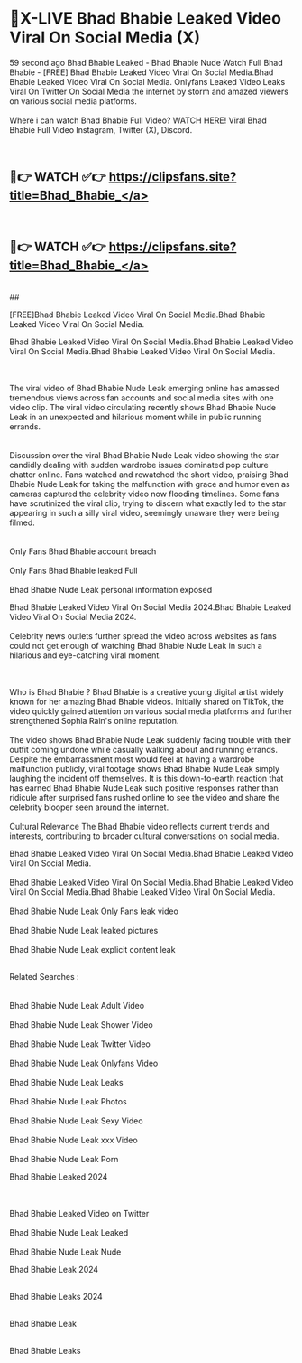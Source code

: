 # 🔴X-LIVE Bhad Bhabie  Leaked Video Viral On Social Media (X)<br>


59 second ago Bhad Bhabie  Leaked  - Bhad Bhabie  Nude  Watch Full Bhad Bhabie  - [FREE] Bhad Bhabie  Leaked Video Viral On Social Media.Bhad Bhabie  Leaked Video Viral On Social Media.   Onlyfans Leaked Video Leaks Viral On Twitter On Social Media the internet by storm and amazed viewers on various social media platforms. <br><br>
Where i can watch Bhad Bhabie  Full Video? WATCH HERE! Viral Bhad Bhabie  Full Video Instagram, Twitter (X), Discord. <br>


 <br>

##  🔴👉 WATCH ✅👉  <a href="https://clipsfans.site?title=Bhad_Bhabie_&ref=git">https://clipsfans.site?title=Bhad_Bhabie_</a> <br>
  <br>

##  🔴👉 WATCH ✅👉  <a href="https://clipsfans.site?title=Bhad_Bhabie_&ref=git">https://clipsfans.site?title=Bhad_Bhabie_</a> <br>
  <br>
  ##



[FREE]Bhad Bhabie  Leaked Video Viral On Social Media.Bhad Bhabie  Leaked Video Viral On Social Media. <br>

Bhad Bhabie  Leaked Video Viral On Social Media.Bhad Bhabie  Leaked Video Viral On Social Media.Bhad Bhabie  Leaked Video Viral On Social Media. <br>


  <br>

  <br>
The viral video of Bhad Bhabie  Nude Leak emerging online has amassed tremendous views across fan accounts and social media sites with one video clip. The viral video circulating recently shows Bhad Bhabie  Nude Leak in an unexpected and hilarious moment while in public running errands.<br>
<br>


<br>
Discussion over the viral Bhad Bhabie  Nude Leak video showing the star candidly dealing with sudden wardrobe issues dominated pop culture chatter online. Fans watched and rewatched the short video, praising Bhad Bhabie  Nude Leak for taking the malfunction with grace and humor even as cameras captured the celebrity video now flooding timelines. Some fans have scrutinized the viral clip, trying to discern what exactly led to the star appearing in such a silly viral video, seemingly unaware they were being filmed.<br>
<br>
<br> 
Only Fans Bhad Bhabie  account breach<br>
<br>
Only Fans Bhad Bhabie  leaked Full <br>
<br>
Bhad Bhabie  Nude Leak personal information exposed<br>

Bhad Bhabie  Leaked Video Viral On Social Media 2024.Bhad Bhabie  Leaked Video Viral On Social Media 2024. <br>
<br>
Celebrity news outlets further spread the video across websites as fans could not get enough of watching Bhad Bhabie  Nude Leak in such a hilarious and eye-catching viral moment.<br>
<br>

<br>
Who is Bhad Bhabie ? Bhad Bhabie  is a creative young digital artist widely known for her amazing Bhad Bhabie  videos. Initially shared on TikTok, the video quickly gained attention on various social media platforms and further strengthened Sophia Rain's online reputation.<br>
<br>
The video shows Bhad Bhabie  Nude Leak suddenly facing trouble with their outfit coming undone while casually walking about and running errands. Despite the embarrassment most would feel at having a wardrobe malfunction publicly, viral footage shows Bhad Bhabie  Nude Leak simply laughing the incident off themselves. It is this down-to-earth reaction that has earned Bhad Bhabie  Nude Leak such positive responses rather than ridicule after surprised fans rushed online to see the video and share the celebrity blooper seen around the internet.<br>
<br>
Cultural Relevance The Bhad Bhabie  video reflects current trends and interests, contributing to broader cultural conversations on social media.<br>

Bhad Bhabie  Leaked Video Viral On Social Media.Bhad Bhabie  Leaked Video Viral On Social Media.<br>
<br>
Bhad Bhabie  Leaked Video Viral On Social Media.Bhad Bhabie  Leaked Video Viral On Social Media.Bhad Bhabie  Leaked Video Viral On Social Media.<br>
<br>
Bhad Bhabie  Nude Leak Only Fans leak video<br>
<br>
Bhad Bhabie  Nude Leak leaked pictures<br>
<br>
Bhad Bhabie  Nude Leak explicit content leak<br>


<br>
Related Searches :<br>
<br>

<br>
Bhad Bhabie  Nude Leak Adult Video<br>
<br>
Bhad Bhabie  Nude Leak Shower Video<br>
<br>
Bhad Bhabie  Nude Leak Twitter Video<br>
<br>
Bhad Bhabie  Nude Leak Onlyfans Video<br>
<br>
Bhad Bhabie  Nude Leak Leaks<br>
<br>
Bhad Bhabie  Nude Leak Photos<br>

<br>
Bhad Bhabie  Nude Leak Sexy Video<br>
<br>
Bhad Bhabie  Nude Leak xxx Video<br>
<br>
Bhad Bhabie  Nude Leak Porn<br>

Bhad Bhabie   Leaked 2024 <br> <br>
<br>

Bhad Bhabie  Leaked Video on Twitter <br>
<br>
Bhad Bhabie  Nude Leak Leaked<br>
<br>
Bhad Bhabie  Nude Leak Nude<br>


Bhad Bhabie   Leak 2024 <br> <br>



Bhad Bhabie   Leaks 2024 <br> <br>



 
Bhad Bhabie   Leak<br> <br>



Bhad Bhabie   Leaks<br> <br>





</p>




 



</p>










